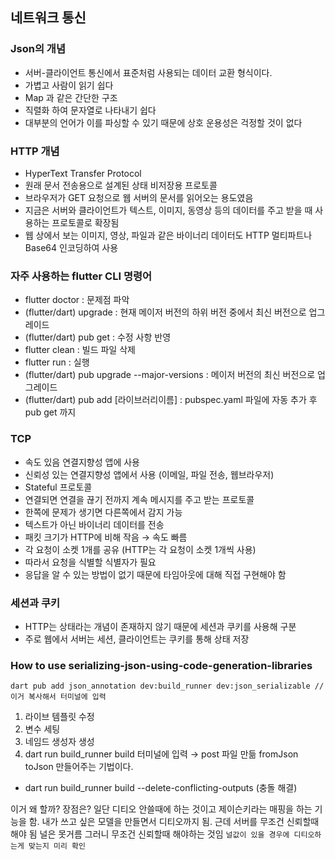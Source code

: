 ## 네트워크 통신

### Json의 개념

- 서버-클라이언트 통신에서 표준처럼 사용되는 데이터 교환 형식이다.
- 가볍고 사람이 읽기 쉽다
- Map 과 같은 간단한 구조
- 직렬화 하여 문자열로 나타내기 쉽다
- 대부분의 언어가 이를 파싱할 수 있기 때문에 상호 운용성은 걱정할 것이 없다

### HTTP 개념

- HyperText Transfer Protocol
- 원래 문서 전송용으로 설계된 상태 비저장용 프로토콜
- 브라우저가 GET 요청으로 웹 서버의 문서를 읽어오는 용도였음
- 지금은 서버와 클라이언트가 텍스트, 이미지, 동영상 등의 데이터를 주고 받을 때 사용하는 프로토콜로 확장됨
- 웹 상에서 보는 이미지, 영상, 파일과 같은 바이너리 데이터도 HTTP 멀티파트나 Base64 인코딩하여 사용

### 자주 사용하는 flutter CLI 명령어

- flutter doctor : 문제점 파악
- (flutter/dart) upgrade : 현재 메이저 버전의 하위 버전 중에서 최신 버전으로 업그레이드
- (flutter/dart) pub get : 수정 사항 반영
- flutter clean : 빌드 파일 삭제
- flutter run : 실행
- (flutter/dart) pub upgrade --major-versions : 메이저 버전의 최신 버전으로 업그레이드
- (flutter/dart) pub add [라이브러리이름] : pubspec.yaml 파일에 자동 추가 후 pub get 까지

### TCP

- 속도 있음 연결지향성 앱에 사용
- 신뢰성 있는 연결지향성 앱에서 사용 (이메일, 파일 전송, 웹브라우저)
- Stateful 프로토콜
- 연결되면 연결을 끊기 전까지 계속 메시지를 주고 받는 프로토콜
- 한쪽에 문제가 생기면 다른쪽에서 감지 가능
- 텍스트가 아닌 바이너리 데이터를 전송
- 패킷 크기가 HTTP에 비해 작음 → 속도 빠름
- 각 요청이 소켓 1개를 공유 (HTTP는 각 요청이 소켓 1개씩 사용)
- 따라서 요청을 식별할 식별자가 필요
- 응답을 알 수 있는 방법이 없기 때문에 타임아웃에 대해 직접 구현해야 함

### 세션과 쿠키

- HTTP는 상태라는 개념이 존재하지 않기 때문에 세션과 쿠키를 사용해 구분
- 주로 웹에서 서버는 세션, 클라이언트는 쿠키를 통해 상태 저장

### How to use serializing-json-using-code-generation-libraries

```
dart pub add json_annotation dev:build_runner dev:json_serializable //이거 복사해서 터미널에 입력 
```

1. 라이브 템플릿 수정
2. 변수 세팅
3. 네임드 생성자 생성
4. dart run build_runner build 터미널에 입력 → post 파일 만듦 fromJson toJson 만들어주는 기법이다. 
 + dart run build_runner build --delete-conflicting-outputs (충돌 해결)

이거 왜 할까? 장점은? 일단 디티오 안쓸때에 하는 것이고 제이슨키라는 매핑을 하는 기능을 함.
내가 쓰고 싶은 모델을 만들면서 디티오까지 됨. 근데 서버를 무조건 신뢰할때 해야 됨
널은 못거름 그러니 무조건 신뢰할때 해야하는 것임 `널값이 있을 경우에 디티오하는게 맞는지 미리 확인`
